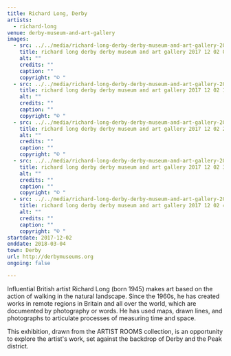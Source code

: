 ```yaml
---
title: Richard Long, Derby
artists:
  - richard-long
venue: derby-museum-and-art-gallery
images:
  - src: ../../media/richard-long-derby-derby-museum-and-art-gallery-2017-12-02-0.webp
    title: richard long derby derby museum and art gallery 2017 12 02 0
    alt: ""
    credits: ""
    caption: ""
    copyright: "© "
  - src: ../../media/richard-long-derby-derby-museum-and-art-gallery-2017-12-02-1.webp
    title: richard long derby derby museum and art gallery 2017 12 02 1
    alt: ""
    credits: ""
    caption: ""
    copyright: "© "
  - src: ../../media/richard-long-derby-derby-museum-and-art-gallery-2017-12-02-2.webp
    title: richard long derby derby museum and art gallery 2017 12 02 2
    alt: ""
    credits: ""
    caption: ""
    copyright: "© "
  - src: ../../media/richard-long-derby-derby-museum-and-art-gallery-2017-12-02-3.webp
    title: richard long derby derby museum and art gallery 2017 12 02 3
    alt: ""
    credits: ""
    caption: ""
    copyright: "© "
  - src: ../../media/richard-long-derby-derby-museum-and-art-gallery-2017-12-02-4.webp
    title: richard long derby derby museum and art gallery 2017 12 02 4
    alt: ""
    credits: ""
    caption: ""
    copyright: "© "
startdate: 2017-12-02
enddate: 2018-03-04
town: Derby
url: http://derbymuseums.org
ongoing: false

---
```


Influential British artist Richard Long (born 1945) makes art based on the action of walking in the natural landscape. Since the 1960s, he has created works in remote regions in Britain and all over the world, which are documented by photography or words. He has used maps, drawn lines, and photographs to articulate processes of measuring time and space.

This exhibition, drawn from the ARTIST ROOMS collection, is an opportunity to explore the artist's work, set against the backdrop of Derby and the Peak district.